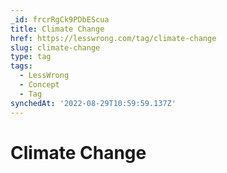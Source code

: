 ```yaml
---
_id: frcrRgCk9PDbEScua
title: Climate Change
href: https://lesswrong.com/tag/climate-change
slug: climate-change
type: tag
tags:
  - LessWrong
  - Concept
  - Tag
synchedAt: '2022-08-29T10:59:59.137Z'
---
```


# Climate Change
